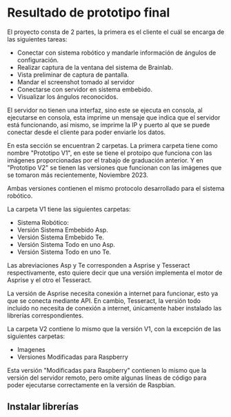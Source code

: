 ﻿# Resultado de prototipo final 

El proyecto consta de 2 partes, la primera es el cliente el cuál se encarga de las siguientes tareas:

- Conectar con sistema robótico y mandarle información de ángulos de configuración.
- Realizar captura de la ventana del sistema de Brainlab.
- Vista preliminar de captura de pantalla.
- Mandar el screenshot tomado al servidor 
- Conectarse con servidor en sistema embebido.
- Visualizar los ángulos reconocidos.

El servidor no tienen una interfaz, sino este se ejecuta en consola, al ejecutarse en consola, esta imprime un mensaje que indica que el servidor está funcionando, así mismo, se imprime la IP y puerto al que se puede conectar desde el cliente para poder enviarle los datos.

En esta sección se encuentran 2 carpetas. La primera carpeta tiene como nombre "Prototipo V1", en este se tiene el protoipo que funciona con las imágenes proporcionadas por el trabajo de graduación anterior. Y en "Prototipo V2" se tienen las versiones que funcionan con las imágenes que se tomaron más recientemente, Noviembre 2023.

Ambas versiones contienen el mismo protocolo desarrollado para el sistema robótico. 

La carpeta V1 tiene las siguientes carpetas:
- Sistema Robótico:
- Versión Sistema Embebido Asp.
- Versión Sistema Embebido Te.
- Versión Sistema Todo en uno Asp.
- Versión Sistema Todo en uno Te.

Las abreviaciones Asp  y Te corresponden a Asprise y Tesseract respectivamente, esto quiere decir que una versión implementa el motor de Asprise y el otro el Tesseract. 

La versión de Asprise necesita conexión a internet para funcionar, esto ya que se conecta mediante API. En cambio, Tesseract, la versión todo incluido no necesita de conexión a internet, únicamente haber instalado las librerías correspondientes.

La carpeta V2 contiene lo mismo que la versión V1, con la excepción de las siguientes carpetas:
- Imagenes
- Versiones Modificadas para Raspberry

Esta versión "Modificadas para Raspberry" contienen lo mismo que la versión del servidor remoto, pero omite algunas líneas de código para poder ejecutarse correctamente en la versión de Raspbian.

## Instalar librerías




